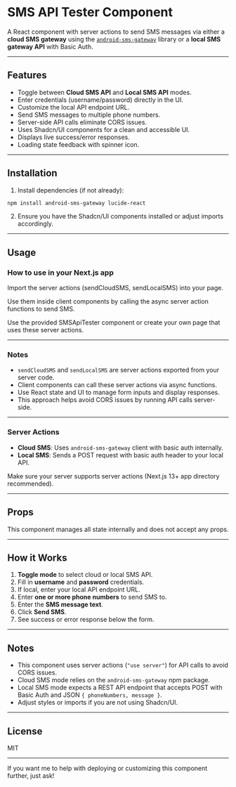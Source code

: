 # SMS API Tester Component

A React component with server actions to send SMS messages via either a **cloud SMS gateway** using the [`android-sms-gateway`](https://www.npmjs.com/package/android-sms-gateway) library or a **local SMS gateway API** with Basic Auth.

---

## Features

* Toggle between **Cloud SMS API** and **Local SMS API** modes.
* Enter credentials (username/password) directly in the UI.
* Customize the local API endpoint URL.
* Send SMS messages to multiple phone numbers.
* Server-side API calls eliminate CORS issues.
* Uses Shadcn/UI components for a clean and accessible UI.
* Displays live success/error responses.
* Loading state feedback with spinner icon.

---

## Installation

1. Install dependencies (if not already):

```bash
npm install android-sms-gateway lucide-react
```

2. Ensure you have the Shadcn/UI components installed or adjust imports accordingly.

---

## Usage

### How to use in your Next.js app
Import the server actions (sendCloudSMS, sendLocalSMS) into your page.

Use them inside client components by calling the async server action functions to send SMS.

Use the provided SMSApiTester component or create your own page that uses these server actions.

---

### Notes

* `sendCloudSMS` and `sendLocalSMS` are server actions exported from your server code.
* Client components can call these server actions via async functions.
* Use React state and UI to manage form inputs and display responses.
* This approach helps avoid CORS issues by running API calls server-side.


---

### Server Actions

* **Cloud SMS**: Uses `android-sms-gateway` client with basic auth internally.
* **Local SMS**: Sends a POST request with basic auth header to your local API.

Make sure your server supports server actions (Next.js 13+ app directory recommended).

---

## Props

This component manages all state internally and does not accept any props.

---

## How it Works

1. **Toggle mode** to select cloud or local SMS API.
2. Fill in **username** and **password** credentials.
3. If local, enter your local API endpoint URL.
4. Enter **one or more phone numbers** to send SMS to.
5. Enter the **SMS message text**.
6. Click **Send SMS**.
7. See success or error response below the form.

---

## Notes

* This component uses server actions (`"use server"`) for API calls to avoid CORS issues.
* Cloud SMS mode relies on the `android-sms-gateway` npm package.
* Local SMS mode expects a REST API endpoint that accepts POST with Basic Auth and JSON `{ phoneNumbers, message }`.
* Adjust styles or imports if you are not using Shadcn/UI.

---

## License

MIT

---

If you want me to help with deploying or customizing this component further, just ask!

